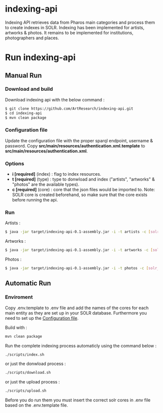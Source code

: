 # indexing-api #

Indexing API retrieves data from Pharos main categories and process them to create indexes in SOLR. Indexing has been implemented for artists, artworks & photos. It remains to be implemented for institutions, photographers and places.

# Run indexing-api

## Manual Run

### Download and build

Download indexing api with the below command :

```bash
$ git clone https://github.com/ArtResearch/indexing-api.git
$ cd indexing-api
$ mvn clean package
```

### Configuration file

Update the configuration file with the proper sparql endpoint, username & password. Copy **src/main/resources/authentication.xml.template** to **src/main/resources/authentication.xml**.

### Options

* **i [required]** (index) : flag to index resources.
* **t [required]** (type) : type to donwload and index ("artists", "artworks" & "photos" are the available types).
* **c [required]** (core) : core that the json files would be imported to. Note: SOLR core is created beforehand, so make sure that the core exists before running the api.

### Run

Artists :

```bash
$ java -jar target/indexing-api-0.1-assembly.jar -i -t artists -c [solr_core]
```

Artworks :

```bash
$ java -jar target/indexing-api-0.1-assembly.jar -i -t artworks -c [solr_core]
```

Photos :

```bash
$ java -jar target/indexing-api-0.1-assembly.jar -i -t photos -c [solr_core]
```

## Automatic Run 

### Enviroment

Copy .env.template to .env file and add the names of the cores for each main entity as they are set up in your SOLR database. Furthermore you need to set up the [Configuration file](#configuration-file).

Build with :

```bash
mvn clean package
```

Run the complete indexing process automaticly using the command below :

```bash
./scripts/index.sh
```
 or just the donwload process : 
 
```bash
./scripts/download.sh
```
 or just the upload process : 
 
```bash
./scripts/upload.sh
```

Before you do run them you must insert the correct solr cores in .env file based on the .env.template file.
 
